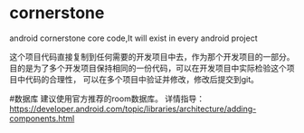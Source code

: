 # cornerstone
android cornerstone core code,It will exist in every android project

这个项目代码直接复制到任何需要的开发项目中去，作为那个开发项目的一部分。
目的是为了多个开发项目保持相同的一份代码，可以在开发项目中实际检验这个项目中代码的合理性，
可以在多个项目中验证并修改，修改后提交到git。

#数据库
建议使用官方推荐的room数据库。
详情指导：https://developer.android.com/topic/libraries/architecture/adding-components.html